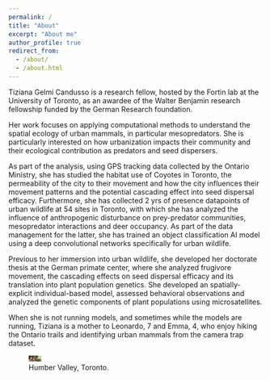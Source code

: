 ```yaml
---
permalink: /
title: "About"
excerpt: "About me"
author_profile: true
redirect_from: 
  - /about/
  - /about.html
---
```


Tiziana Gelmi Candusso is a research fellow, hosted by the Fortin lab at the University of Toronto, as an awardee of the Walter Benjamin research fellowship funded by the German Research foundation.

Her work focuses on applying computational methods to understand the spatial ecology of urban mammals, in particular mesopredators. She is particularly interested on how urbanization impacts their community and their ecological contribution as predators and seed dispersers. 

As part of the analysis, using GPS tracking data collected by the Ontario Ministry, she has studied the habitat use of Coyotes in Toronto, the permeability of the city to their movement and how the city influences their movement patterns and the potential cascading effect into seed dispersal efficacy. Furthermore, she has collected 2 yrs of presence datapoints of urban wildlife at 54 sites in Toronto, with which she has analyzed the influence of anthropogenic disturbance on prey-predator communities, mesopredator interactions and deer occupancy. As part of the data management for the latter, she has trained an object classification AI model using a deep convolutional networks specifically for urban wildlife.

Previous to her immersion into urban wildlife, she developed her doctorate thesis at the German primate center, where she analyzed frugivore movement, the cascading effects on seed dispersal efficacy and its translation into plant population genetics. She developed an spatially-explicit individual-based model, assessed behavioral observations and analyzed the genetic components of plant populations using microsatellites. 

When she is not running models, and sometimes while the models are running, Tiziana is a mother to Leonardo, 7 and Emma, 4, who enjoy hiking the Ontario trails and identifying urban mammals from the camera trap dataset. 


<figure>
    <img src="/images/momlife.jpg" 
         width="25" 
         height="12"
         alt="Tiziana at Humber Valley, Toronto">
    <figcaption>Humber Valley, Toronto.</figcaption>
</figure>

